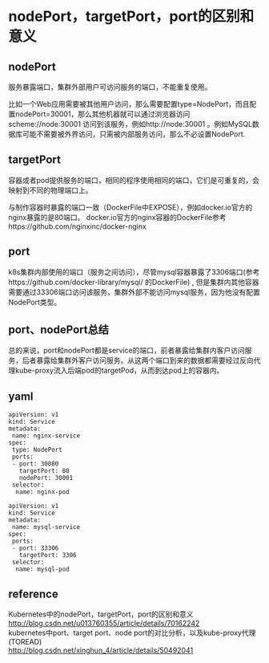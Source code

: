# nodePort，targetPort，port的区别和意义

## nodePort

服务暴露端口，集群外部用户可访问服务的端口，不能重复使用。  

比如一个Web应用需要被其他用户访问，那么需要配置type=NodePort，而且配置nodePort=30001，那么其他机器就可以通过浏览器访问scheme://node:30001
访问到该服务，例如http://node:30001 。例如MySQL数据库可能不需要被外界访问，只需被内部服务访问，那么不必设置NodePort.  

## targetPort

容器或者pod提供服务的端口，相同的程序使用相同的端口，它们是可重复的，会映射到不同的物理端口上。  

与制作容器时暴露的端口一致（DockerFile中EXPOSE），例如docker.io官方的nginx暴露的是80端口。 
docker.io官方的nginx容器的DockerFile参考https://github.com/nginxinc/docker-nginx  

## port

k8s集群内部使用的端口（服务之间访问），尽管mysql容器暴露了3306端口(参考https://github.com/docker-library/mysql/ 的DockerFile) ,
但是集群内其他容器需要通过33306端口访问该服务，集群外部不能访问mysql服务，因为他没有配置NodePort类型。  

## port、nodePort总结

总的来说，port和nodePort都是service的端口，前者暴露给集群内客户访问服务，后者暴露给集群外客户访问服务。从这两个端口到来的数据都需要经过反向代理kube-proxy流入后端pod的targetPod，从而到达pod上的容器内。  

## yaml

```
apiVersion: v1
kind: Service
metadata:
 name: nginx-service
spec:
 type: NodePort
 ports:
 - port: 30080
   targetPort: 80
   nodePort: 30001
 selector:
  name: nginx-pod
```

```
apiVersion: v1
kind: Service
metadata:
 name: mysql-service
spec:
 ports:
 - port: 33306
   targetPort: 3306
 selector:
  name: mysql-pod
```

## reference
Kubernetes中的nodePort，targetPort，port的区别和意义  
http://blog.csdn.net/u013760355/article/details/70162242  
kubernetes中port、target port、node port的对比分析，以及kube-proxy代理(TOREAD)  
http://blog.csdn.net/xinghun_4/article/details/50492041  


